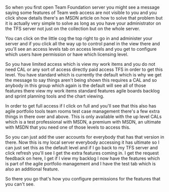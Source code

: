 So when you first open Team Foundation server you might see a message saying some features of Team web access are not visible to you and you click show details there's an MSDN article on how to solve that problem but it is actually very simple to solve as long as you have your administrator on the TFS server not just on the collection but on the whole server.

You can click on the little cog the top right to go in and administer your server and if you click all the way up to control panel in the view there and you'll see an access levels tab on access levels and you get to configure which users have permission or have which licensing level.

So you have limited access which is view my work items and you do not need CAL or any sort of access directly paid access TFS in order to get this level. You have standard which is currently the default which is why we get the message to say things aren't being shown this requires a CAL and so anybody in this group which again is the default will see all of those features there view my work items standard features agile boards backlog and sprint planning tools and the chart viewing.

In order to get full access if I click on full and you'll see that this also has agile portfolio tools team rooms test case management there's a few extra things in there over and above. This is only available with the up level CALs which is a test professional with MSDN, a premium with MSDN, an ultimate with MSDN that you need one of those levels to access this.

So you can just add the user accounts for everybody that has that version in there. Now this is my local server everybody accessing it has ultimate so I can just set this as the default level and if I go back to my TFS server and click refresh you'll see I get the extra features coming in. I get the request feedback on here, I get if I view my backlog I now have the features which is part of the agile portfolio management and I have the test tab which is also an additional feature.

So there you go that's how you configure permissions for the features that you can't see.